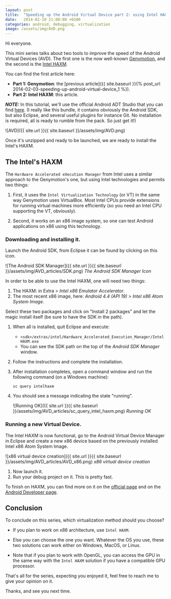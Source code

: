 ```yaml
---
layout: post
title:  "Speeding up the Android Virtual Device part 2: using Intel HAXM!"
date:   2014-02-10 21:00:00 +0100
categories: android, debugging, virtualization
image: /assets/img/AVD.png
---
```

Hi everyone.

This mini series talks about two tools to improve the speed of the Android Virtual Devices (AVD).
The first one is the now well-known [Genymotion](http://www.genymotion.com/), and the second is the [Intel HAXM](http://software.intel.com/en-us/android/articles/intel-hardware-accelerated-execution-manager).

You can find the first article here:
- **Part 1: Genymotion**: the [previous article]({{ site.baseurl }}{% post_url 2014-02-03-speeding-up-android-virtual-device_1 %}).
- **Part 2: Intel HAXM**: this article.

**_NOTE:_** In this tutorial, we'll use the official Android ADT Studio that you can find [here](http://developer.android.com/sdk/index.html).
(I really like this bundle, it contains obviously the Android SDK, but also Eclipse, and several useful plugins for instance Git. 
No installation is required, all is ready to rumble from the pack. So just get it!)

![AVD]({{ site.url }}{{ site.baseurl }}/assets/img/AVD.png)

Once it's unzipped and ready to be launched, we are ready to install the Intel's HAXM.

## The Intel's HAXM

The `Hardware Accelerated eXecution Manager` from Intel uses a similar approach to the Genymotion's one, but using Intel technologies and permits two things:

1. First, it uses the `Intel Virtualization Technology` (or VT) in the same way Genymotion uses VirtualBox. 
Most Intel CPUs provide extensions for running virtual machines more efficiently (so you need an Intel CPU supporting the VT, obviously).

2. Second, it works on an x86 image system, so one can test Android applications on x86 using this technology.

### Downloading and installing it.

Launch the Android SDK, from Eclipse it can be found by clicking on this icon.

![The Android SDK Manager]({{ site.url }}{{ site.baseurl }}/assets/img/AVD_articles/SDK.png)
*The Android SDK Manager Icon*

In order to be able to use the Intel HAXM, one will need two things:

1. The HAXM: in Extra > *Intel x86 Emulator Accelerator*.
2. The most recent x86 image, here: *Android 4.4 (API 19) > Intel x86 Atom System Image*.

Select these two packages and click on "Install 2 packages" and let the magic install itself (be sure to have the SDK in the path).

1. When all is installed, quit Eclipse and execute:
   - `<sdk>/extras/intel/Hardware_Accelerated_Execution_Manager/IntelHAXM.exe`
   - You can see the SDK path on the top of the *Android SDK Manager* window.
2. Follow the instructions and complete the installation.
3. After installation completes, open a command window and run the following command (on a Windows machine):

   ```shell
   sc query intelhaxm
    ```
4. You should see a message indicating the state "running".

   ![Running OK]({{ site.url }}{{ site.baseurl }}/assets/img/AVD_articles/sc_query_intel_haxm.png)
   *Running OK*

### Running a new Virtual Device.

The Intel HAXM is now functional, go to the Android Virtual Device Manager in Eclipse and create a new x86 device based on the previously installed Intel x86 Atom System Image.

   ![x86 virtual device creation]({{ site.url }}{{ site.baseurl }}/assets/img/AVD_articles/AVD_x86.png)
   *x86 virtual device creation*

1. Now launch it.
2. Run your debug project on it. This is pretty fast.

To finish on HAXM, you can find more on it on the [official page](http://software.intel.com/en-us/android/articles/intel-hardware-accelerated-execution-manager) and on the [Android Developer page](http://developer.android.com/tools/devices/emulator.html).

## Conclusion

To conclude on this series, which virtualization method should you choose? 

- If you plan to work on x86 architecture, use `Intel HAXM`. 

- Else you can choose the one you want. 
Whatever the OS you use, these two solutions can work either on Windows, MacOS, or Linux. 

- Note that if you plan to work with OpenGL, you can access the GPU in the same way with the `Intel HAXM` solution if you have a compatible GPU processor.

That's all for the series, expecting you enjoyed it, feel free to reach me to give your opinion on it.

Thanks, and see you next time.
